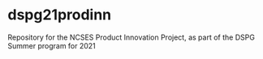 # dspg21prodinn
Repository for the NCSES Product Innovation Project, as part of the DSPG Summer program for 2021
